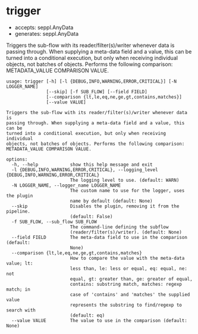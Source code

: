 # trigger

* accepts: seppl.AnyData
* generates: seppl.AnyData

Triggers the sub-flow with its reader/filter(s)/writer whenever data is passing through. When supplying a meta-data field and a value, this can be turned into a conditional execution, but only when receiving individual objects, not batches of objects. Performs the following comparison: METADATA_VALUE COMPARISON VALUE.

```
usage: trigger [-h] [-l {DEBUG,INFO,WARNING,ERROR,CRITICAL}] [-N LOGGER_NAME]
               [--skip] [-f SUB_FLOW] [--field FIELD]
               [--comparison {lt,le,eq,ne,ge,gt,contains,matches}]
               [--value VALUE]

Triggers the sub-flow with its reader/filter(s)/writer whenever data is
passing through. When supplying a meta-data field and a value, this can be
turned into a conditional execution, but only when receiving individual
objects, not batches of objects. Performs the following comparison:
METADATA_VALUE COMPARISON VALUE.

options:
  -h, --help            show this help message and exit
  -l {DEBUG,INFO,WARNING,ERROR,CRITICAL}, --logging_level {DEBUG,INFO,WARNING,ERROR,CRITICAL}
                        The logging level to use. (default: WARN)
  -N LOGGER_NAME, --logger_name LOGGER_NAME
                        The custom name to use for the logger, uses the plugin
                        name by default (default: None)
  --skip                Disables the plugin, removing it from the pipeline.
                        (default: False)
  -f SUB_FLOW, --sub_flow SUB_FLOW
                        The command-line defining the subflow
                        (reader/filter(s)/writer). (default: None)
  --field FIELD         The meta-data field to use in the comparison (default:
                        None)
  --comparison {lt,le,eq,ne,ge,gt,contains,matches}
                        How to compare the value with the meta-data value; lt:
                        less than, le: less or equal, eq: equal, ne: not
                        equal, gt: greater than, ge: greater of equal,
                        contains: substring match, matches: regexp match; in
                        case of 'contains' and 'matches' the supplied value
                        represents the substring to find/regexp to search with
                        (default: eq)
  --value VALUE         The value to use in the comparison (default: None)
```
